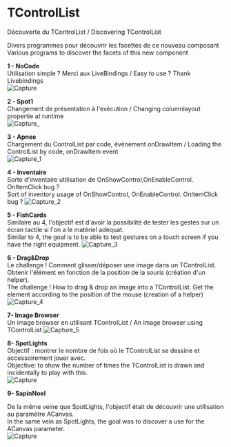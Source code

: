 # TControlList
Découverte du TControlList /  Discovering TControlList 

Divers programmes pour découvrir les facettes de ce nouveau composant<br>
Various programs to discover the facets of this new component

<b>1 - NoCode</b><br>
Utilisation simple ? Merci aux LiveBindings  / Easy to use ? Thank Livebindings<br>
![Capture](https://user-images.githubusercontent.com/51124639/114348114-65186880-9b66-11eb-8a76-21ebd703c472.PNG)

<b>2 - Spot1</b><br>
Changement de présentation à l'exécution / Changing columnlayout propertie at runtime<br>
![Capture_](https://user-images.githubusercontent.com/51124639/114348118-66e22c00-9b66-11eb-87e2-933d93563475.PNG)

<b>3 - Apnee</b><br>
Chargement du ControlList par code, évènement onDrawItem / Loading the ControlList by code, onDrawItem event<br>
![Capture_1](https://user-images.githubusercontent.com/51124639/114348120-68135900-9b66-11eb-96c2-c9d6e33a2e80.PNG)

<b>4 - Inventaire</b><br>
Sorte d'inventaire utilisation de OnShowControl,OnEnableControl. OnItemClick bug ?<br> 
Sort of inventory  usage of OnShowControl, OnEnableControl. OnItemClick bug ?
![Capture_2](https://user-images.githubusercontent.com/51124639/114348121-68abef80-9b66-11eb-9943-d9feafe46654.PNG)

<b>5 - FishCards</b><br>
Similaire au 4, l'objectif est d'avoir la possibilité de tester les gestes sur un écran tactile si l'on a le matériel adéquat.<br>
Similar to 4, the goal is to be able to test gestures on a touch screen if you have the right equipment.
![Capture_3](https://user-images.githubusercontent.com/51124639/114348126-69dd1c80-9b66-11eb-80f5-f86b30f42dae.PNG)

<b>6 - Drag&Drop</b><br>
Le challenge ! Comment glisser/déposer une image dans un TControlList. Obtenir l'élément en fonction de la position de la souris (création d'un helper).<br>
The challenge ! How to drag & drop an image into a TControlList. Get the element according to the position of the mouse (creation of a helper)<br>
![Capture_4](https://user-images.githubusercontent.com/51124639/114348128-6a75b300-9b66-11eb-9c7a-79c3a2e11b94.PNG)

<b>7- Image Browser</b><br>
Un image browser en utilisant TControlList / An image browser using TControlList
![Capture_5](https://user-images.githubusercontent.com/51124639/114348110-634ea500-9b66-11eb-9c60-032769a6a0de.PNG)

<b>8- SpotLights</b><br>
Objectif : montrer le nombre de fois où le TControlList se dessine et accessoirement jouer avec.<br>
Objective: to show the number of times the TControlList is drawn and incidentally to play with this.<br>
![Capture](https://user-images.githubusercontent.com/51124639/114347223-e8d15580-9b64-11eb-97b2-e1211c96d482.PNG)

<b>9- SapinNoel</b>

De la même veine que SpotLights, l'objectif était de découvrir une utilisation au paramètre ACanvas.<br>
In the same vein as SpotLights, the goal was to discover a use for the ACanvas parameter.<br>
![Capture](https://user-images.githubusercontent.com/51124639/114345940-ea018300-9b62-11eb-9a86-f8da2ae87ffc.PNG)

